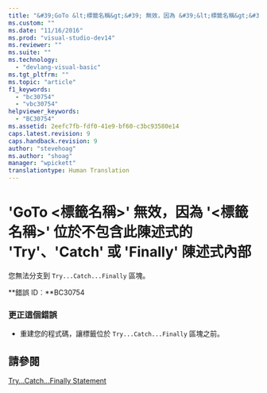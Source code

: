 ```yaml
---
title: "&#39;GoTo &lt;標籤名稱&gt;&#39; 無效，因為 &#39;&lt;標籤名稱&gt;&#39; 位於不包含此陳述式的 &#39;Try&#39;、&#39;Catch&#39; 或 &#39;Finally&#39; 陳述式內部 | Microsoft Docs"
ms.custom: ""
ms.date: "11/16/2016"
ms.prod: "visual-studio-dev14"
ms.reviewer: ""
ms.suite: ""
ms.technology: 
  - "devlang-visual-basic"
ms.tgt_pltfrm: ""
ms.topic: "article"
f1_keywords: 
  - "bc30754"
  - "vbc30754"
helpviewer_keywords: 
  - "BC30754"
ms.assetid: 2eefc7fb-fdf0-41e9-bf60-c3bc93580e14
caps.latest.revision: 9
caps.handback.revision: 9
author: "stevehoag"
ms.author: "shoag"
manager: "wpickett"
translationtype: Human Translation
---
```

# &#39;GoTo &lt;標籤名稱&gt;&#39; 無效，因為 &#39;&lt;標籤名稱&gt;&#39; 位於不包含此陳述式的 &#39;Try&#39;、&#39;Catch&#39; 或 &#39;Finally&#39; 陳述式內部
您無法分支到 `Try...Catch...Finally` 區塊。  
  
 **錯誤 ID︰**BC30754  
  
### 更正這個錯誤  
  
-   重建您的程式碼，讓標籤位於 `Try...Catch...Finally` 區塊之前。  
  
## 請參閱  
 [Try...Catch...Finally Statement](../../visual-basic/language-reference/statements/try-catch-finally-statement.md)